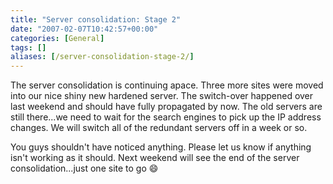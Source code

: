 ```yaml
---
title: "Server consolidation: Stage 2"
date: "2007-02-07T10:42:57+00:00"
categories: [General]
tags: []
aliases: [/server-consolidation-stage-2/]
---
```


The server consolidation is continuing apace. Three more sites were moved into our nice shiny new hardened server. The switch-over happened over last weekend and should have fully propagated by now. The old servers are still there...we need to wait for the search engines to pick up the IP address changes. We will switch all of the redundant servers off in a week or so.

You guys shouldn't have noticed anything. Please let us know if anything isn't working as it should. Next weekend will see the end of the server consolidation...just one site to go :smile:
